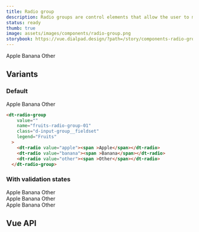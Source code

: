 ```yaml
---
title: Radio group
description: Radio groups are control elements that allow the user to make a single selection from a list of options.
status: ready
thumb: true
image: assets/images/components/radio-group.png
storybook: https://vue.dialpad.design/?path=/story/components-radio-group--default
---
```


<code-well-header>
  <dt-radio-group
    value=""
    class="d-input-group__fieldset"
    name="fruits-radio-group-00"
    legend="Fruits"
  >
    <dt-radio value="apple"><span >Apple</span></dt-radio>
    <dt-radio value="banana"><span >Banana</span></dt-radio>
    <dt-radio value="other"><span >Other</span></dt-radio>
  </dt-radio-group>
</code-well-header>

## Variants

### Default

<code-well-header>
  <dt-radio-group
    value=""
    name="fruits-radio-group-01"
    class="d-input-group__fieldset"
    legend="Fruits"
  >
    <dt-radio value="apple"><span >Apple</span></dt-radio>
    <dt-radio value="banana"><span >Banana</span></dt-radio>
    <dt-radio value="other"><span >Other</span></dt-radio>
  </dt-radio-group>
</code-well-header>

```html
<dt-radio-group
    value=""
    name="fruits-radio-group-01"
    class="d-input-group__fieldset"
    legend="Fruits"
  >
    <dt-radio value="apple"><span >Apple</span></dt-radio>
    <dt-radio value="banana"><span >Banana</span></dt-radio>
    <dt-radio value="other"><span >Other</span></dt-radio>
  </dt-radio-group>
```

### With validation states

<code-well-header>
  <div class="d-stack16">
    <div>
      <dt-radio-group
        name="radio-group-with-success-message"
        legend="With Success Message"
        class="d-input-group__fieldset"
        :messages='[{"message":"Success validation message","type":"success"}]'
      >
        <dt-radio value="apple"><span >Apple</span></dt-radio>
        <dt-radio value="banana"><span >Banana</span></dt-radio>
        <dt-radio value="other"><span >Other</span></dt-radio>
      </dt-radio-group>
    </div>
    <div>
      <dt-radio-group
        name="radio-group-with-warning-message"
        legend="With Warning Message"
        class="d-input-group__fieldset"
        :messages='[{"message":"Warning validation message","type":"warning"}]'
      >
        <dt-radio value="apple"><span >Apple</span></dt-radio>
        <dt-radio value="banana"><span >Banana</span></dt-radio>
        <dt-radio value="other"><span >Other</span></dt-radio>
      </dt-radio-group>
    </div>
    <div>
      <dt-radio-group
        name="radio-group-with-error-message"
        legend="With Error Message"
        class="d-input-group__fieldset"
        :messages='[{"message":"Error validation message","type":"error"}]'
      >
        <dt-radio value="apple"><span >Apple</span></dt-radio>
        <dt-radio value="banana"><span >Banana</span></dt-radio>
        <dt-radio value="other"><span >Other</span></dt-radio>
      </dt-radio-group>
    </div>
  </div>
</code-well-header>

## Vue API

<component-vue-api component-name="radiogroup" />
